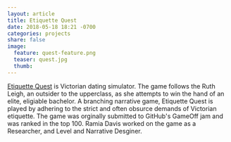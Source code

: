 ```yaml
---
layout: article
title: Etiquette Quest
date: 2018-05-18 18:21 -0700
categories: projects
share: false
image:
  feature: quest-feature.png
  teaser: quest.jpg
  thumb:
---
```

[Etiquette Quest](https://radaeze.itch.io/etiquette-quest) is Victorian dating simulator. The game follows the Ruth Leigh, an outsider to the upperclass, as she attempts to win the hand of an elite, eligiable bachelor. A branching narrative game, Etiquette Quest is played by adhering to the strict and often obsurce demands of Victorian etiquette. 
The game was orginally submitted to GitHub's GameOff jam and was ranked in the top 100. Ramia Davis worked on the game as a Researcher, and Level and Narrative Desginer.